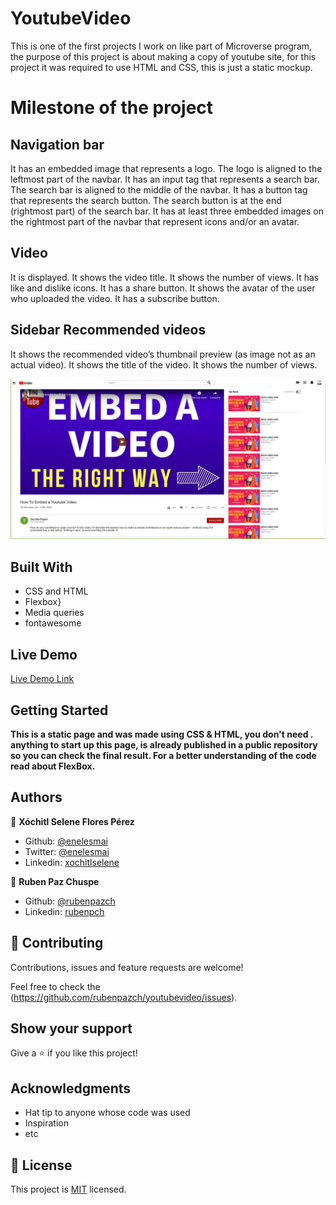 # YoutubeVideo

This is one of the first projects I work on like part of Microverse program, the purpose of this project is about making a copy of youtube site, for this project it was required to use HTML and CSS, this is just a static mockup.

#  Milestone of the project 

## Navigation bar
It has an embedded image that represents a logo.
The logo is aligned to the leftmost part of the navbar.
It has an input tag that represents a search bar.
The search bar is aligned to the middle of the navbar.
It has a button tag that represents the search button.
The search button is at the end (rightmost part) of the search bar.
It has at least three embedded images on the rightmost part of the navbar that represent icons and/or an avatar.

## Video
It is displayed.
It shows the video title.
It shows the number of views.
It has like and dislike icons.
It has a share button.
It shows the avatar of the user who uploaded the video.
It has a subscribe button.

## Sidebar Recommended videos
It shows the recommended video’s thumbnail preview (as image not as an actual video).
It shows the title of the video.
It shows the number of views.

![screenshot](./img/print-you-tube-project.png)

## Built With

- CSS and HTML
- Flexbox}
- Media queries
- fontawesome

## Live Demo

[Live Demo Link](https://wizardly-raman-7eed13.netlify.com)


## Getting Started

**This is a static page and was made using  CSS & HTML, you don't need .**
**anything to start up this page, is already published in a public repository so you can check the final result. For a better understanding of the code read about FlexBox.**


## Authors

👤 **Xóchitl Selene Flores Pérez**

- Github: [@enelesmai](https://github.com/enelesmai)
- Twitter: [@enelesmai](https://twitter.com/enelesmai)
- Linkedin: [xochitlselene](https://linkedin.com/in/xochitlselene)

👤 **Ruben Paz Chuspe**

- Github: [@rubenpazch](https://github.com/rubenpazch)
- Linkedin: [rubenpch](https://www.linkedin.com/in/rubenpch/)

## 🤝 Contributing

Contributions, issues and feature requests are welcome!

Feel free to check the (https://github.com/rubenpazch/youtubevideo/issues).

## Show your support

Give a ⭐️ if you like this project!

## Acknowledgments

- Hat tip to anyone whose code was used
- Inspiration
- etc

## 📝 License

This project is [MIT](lic.url) licensed.
